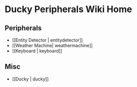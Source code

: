 # Ducky Peripherals Wiki Home

## Peripherals
- [[Entity Detector | entitydetector]]
- [[Weather Machine| weathermachine]]
- [[Keyboard | keyboard]]

## Misc
- [[Ducky | ducky]]
